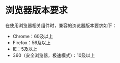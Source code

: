 # 浏览器版本要求

在使用浏览器相关组件时，兼容的浏览器版本要求如下：

- Chrome：60及以上
- Firefox：56及以上
- IE：5及以上
- 360（安全浏览器，极速模式）：10及以上
